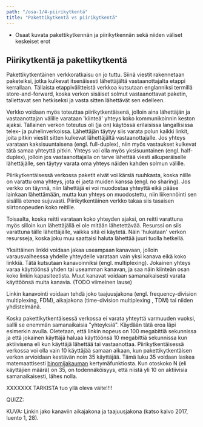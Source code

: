 ```yaml
---
path: "/osa-1/4-piirikytkentä"
title: "Pakettikytkentä vs piirikytkentä"
---
```

<text-box variant='learningObjectives' name='Oppimistavoitteet'>

* Osaat kuvata pakettikytkennän ja piirikytkennän sekä niiden väliset keskeiset erot

</text-box>

## Piirikytkentä ja pakettikytkentä

Pakettikytkentäinen verkkoratkaisu on jo tuttu. Siinä viestit rakennetaan paketeiksi, jotka kulkevat itsenäisesti lähettäjältä vastaanottajalta etappi kerrallaan. Tällaista etappivälitteistä verkkoa kutsutaan englanniksi termillä store-and-forward, koska verkon sisäiset solmut vastaanottavat paketin, tallettavat sen hetkiseksi ja vasta sitten lähettävät sen edelleen.

Verkko voidaan myös toteuttaa piirikytkentäisenä, jolloin aina lähettäjän ja vastaanottajan välille varataan 'kiinteä' yhteys koko kommunikoinnin keston ajaksi. Tällainen verkon toteutus oli (ja on) käytössä erilaisissa langallisissa telex- ja puhelinverkoissa. Lähettäjän täytyy siis varata polun kaikki linkit, joita pitkin viestit sitten kulkevat lähettäjältä vastaanottajalle. Jos yhteys varataan kaksisuuntaisena (engl. full-duplex), niin myös vastaukset kulkevat tätä samaa yhteyttä pitkin. Yhteys voi olla myös yksisuuntainen (engl. half-duplex), jolloin jos vastaanottajalla on tarve lähettää viesti alkuperäiselle lähettäjälle, sen täytyy varata oma yhteys näiden kahden solmun välille.

Piirikytkentäisessä verkossa paketit eivät voi kärsiä ruuhkasta, koska niille on varattu oma yhteys, jota ei jaeta muiden kanssa (engl. no sharing). Jos verkko on täynnä, niin lähettäjä ei voi muodostaa yhteyttä eikä pääse lainkaan lähettämään, mutta kun yhteys on muodostettu, niin liikennöinti sen sisällä etenee sujuvasti. Piirikytkentäinen verkko takaa siis tasaisen siirtonopeuden koko reitille.

Toisaalta, koska reitti varataan koko yhteyden ajaksi, on reitti varattuna myös silloin kun lähettäjällä ei ole mitään lähetettävää. Resurssi on siis varattuna tälle lähettäjälle, vaikka sitä ei käytetä. Näin 'hukataan' verkon resursseja, koska joku muu saattaisi haluta lähettää juuri tuolla hetkellä.

Yksittäinen linkki voidaan jakaa useampaan kanavaan, jolloin varausvaiheessa yhdelle yhteydelle varataan vain yksi kanava eikä koko linkkiä. Tätä kutsutaan kanavoinniksi (engl. multiplexing). Jokainen yhteys varaa käyttöönsä yhden tai useamman kanavan, ja saa näin kiinteän osan koko linkin kapasiteetista. Muut kanavat voidaan samanaikaisesti varata käyttöönsä muita kanavia. (TODO viimeinen lause)

Linkin kanavointi voidaan tehdä joko taajuusjakona (engl. frequency-division multiplexing, FDM), aikajakona (time-division multiplexing , TDM) tai niiden yhdistelmänä.

Koska pakettikytkentäisessä verkossa ei varata yhteyttä varmuuden vuoksi, sallii se enemmän samanaikaisia "yhteyksiä". Käydään tätä eroa läpi esimerkin avulla. Oletetaan, että linkin nopeus on 100 megabittiä sekunnissa ja että jokainen käyttäjä haluaa käyttöönsä
10 megabittiä sekunnissa kun aktiivisena eli kun käyttäjä lähettää tai vastaanottaa. Piirikytkentäisessä verkossa voi olla vain 10 käyttäjää samaan aikaan, kun pakettikytkentäisen verkon arvioidaan kestävän noin 35 käyttäjää.  Tämä luku 35 voidaan laskea matemaattisesti [binomijakauman](https://fi.wikipedia.org/wiki/Binomijakauma) kertymäfunktiosta. Kun otoskoko N (eli käyttäjien määrä) on 35, on todennäköisyys, että niistä yli 10 on aktiivisia samanaikaisesti, lähes nolla.

XXXXXXX  TARKISTA tuo yllä oleva väite!!!!


QUIZZ:



KUVA:  Linkin jako kanaviin aikajakona ja taajuusjakona (katso kalvo 2017, luento 1, 28).


